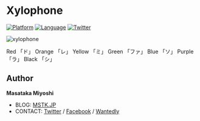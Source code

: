 # Xylophone

[![Platform](http://img.shields.io/badge/platform-ios-blue.svg?style=flat
)](https://developer.apple.com/iphone/index.action)
[![Language](http://img.shields.io/badge/language-swift-brightgreen.svg?style=flat
)](https://developer.apple.com/swift)
[![Twitter](https://img.shields.io/badge/twitter-@mstkmys-blue.svg?style=flat)](https://twitter.com/mstkmys)

![xylophone](https://user-images.githubusercontent.com/12792235/36960702-85a41c24-208b-11e8-9428-35223bba9745.png)

 Red    「ド」
 Orange 「レ」
 Yellow 「ミ」
 Green  「ファ」
 Blue   「ソ」
 Purple 「ラ」
 Black  「シ」

## Author
**Masataka Miyoshi**

- BLOG: [MSTK.JP](https://mstk.jp/)
- CONTACT: [Twitter](https://twitter.com/mstkmys) / [Facebook](https://www.facebook.com/mstkmys) / [Wantedly](https://www.wantedly.com/users/17788878)
